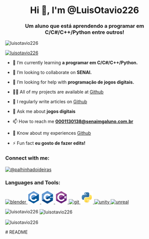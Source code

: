 <h1 align="center">Hi 👋, I'm @LuisOtavio226</h1>
<h3 align="center">Um aluno que está aprendendo a programar em C/C#/C++/Python entre outros!</h3>

<p align="left"> <img src="https://komarev.com/ghpvc/?username=luisotavio226&label=Profile%20views&color=0e75b6&style=flat" alt="luisotavio226" /> </p>

<p align="left"> <a href="https://github.com/ryo-ma/github-profile-trophy"><img src="https://github-profile-trophy.vercel.app/?username=luisotavio226" alt="luisotavio226" /></a> </p>

- 🌱 I’m currently learning **a programar em C/C#/C++/Python.**

- 👯 I’m looking to collaborate on **SENAI.**

- 🤝 I’m looking for help with **programação de jogos digitais.**

- 👨‍💻 All of my projects are available at [Github](Github)

- 📝 I regularly write articles on [Github](Github)

- 💬 Ask me about **jogos digitais**

- 📫 How to reach me **0001130138@senaimgaluno.com.br**

- 📄 Know about my experiences [Github](Github)

- ⚡ Fun fact **eu gosto de fazer edits!**

<h3 align="left">Connect with me:</h3>
<p align="left">
<a href="https://www.youtube.com/c/@palhinhadoideiras" target="blank"><img align="center" src="https://raw.githubusercontent.com/rahuldkjain/github-profile-readme-generator/master/src/images/icons/Social/youtube.svg" alt="@palhinhadoideiras" height="30" width="40" /></a>
</p>

<h3 align="left">Languages and Tools:</h3>
<p align="left"> <a href="https://www.blender.org/" target="_blank" rel="noreferrer"> <img src="https://download.blender.org/branding/community/blender_community_badge_white.svg" alt="blender" width="40" height="40"/> </a> <a href="https://www.cprogramming.com/" target="_blank" rel="noreferrer"> <img src="https://raw.githubusercontent.com/devicons/devicon/master/icons/c/c-original.svg" alt="c" width="40" height="40"/> </a> <a href="https://www.w3schools.com/cpp/" target="_blank" rel="noreferrer"> <img src="https://raw.githubusercontent.com/devicons/devicon/master/icons/cplusplus/cplusplus-original.svg" alt="cplusplus" width="40" height="40"/> </a> <a href="https://www.w3schools.com/cs/" target="_blank" rel="noreferrer"> <img src="https://raw.githubusercontent.com/devicons/devicon/master/icons/csharp/csharp-original.svg" alt="csharp" width="40" height="40"/> </a> <a href="https://git-scm.com/" target="_blank" rel="noreferrer"> <img src="https://www.vectorlogo.zone/logos/git-scm/git-scm-icon.svg" alt="git" width="40" height="40"/> </a> <a href="https://www.python.org" target="_blank" rel="noreferrer"> <img src="https://raw.githubusercontent.com/devicons/devicon/master/icons/python/python-original.svg" alt="python" width="40" height="40"/> </a> <a href="https://unity.com/" target="_blank" rel="noreferrer"> <img src="https://www.vectorlogo.zone/logos/unity3d/unity3d-icon.svg" alt="unity" width="40" height="40"/> </a> <a href="https://unrealengine.com/" target="_blank" rel="noreferrer"> <img src="https://raw.githubusercontent.com/kenangundogan/fontisto/036b7eca71aab1bef8e6a0518f7329f13ed62f6b/icons/svg/brand/unreal-engine.svg" alt="unreal" width="40" height="40"/> </a> </p>

<p><img align="left" src="https://github-readme-stats.vercel.app/api/top-langs?username=luisotavio226&show_icons=true&locale=en&layout=compact" alt="luisotavio226" /></p>

<p>&nbsp;<img align="center" src="https://github-readme-stats.vercel.app/api?username=luisotavio226&show_icons=true&locale=en" alt="luisotavio226" /></p>

<p><img align="center" src="https://github-readme-streak-stats.herokuapp.com/?user=luisotavio226&" alt="luisotavio226" /></p>
# README
